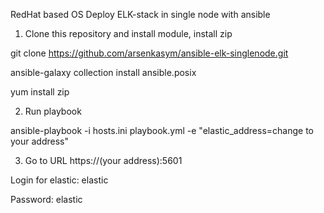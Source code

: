 RedHat based OS
Deploy ELK-stack in single node with ansible

1. Clone this repository and install module, install zip

git clone https://github.com/arsenkasym/ansible-elk-singlenode.git

ansible-galaxy collection install ansible.posix

yum install zip

2. Run playbook

ansible-playbook -i hosts.ini playbook.yml -e "elastic_address=change to your address"

3. Go to URL https://(your address):5601

Login for elastic: elastic

Password: elastic
